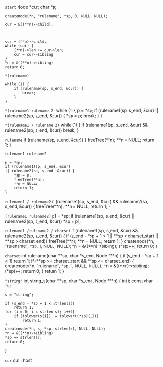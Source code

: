 `start`
    Node *cur;
    char *p;

    createnode(*n, "rulename", *sp, 0, NULL, NULL);
        
    cur = &((**n)->child);



    cur = (**n)->child;
    while (cur) {
        (**n)->len += cur->len;
        cur = cur->sibling;
    }
    *n = &((**n)->sibling);
    return 0;

`*(rulename)`

    while (1) {
        if (rulename(sp, s_end, &cur)) {
            break;
        }
    }

`*(rulename1 rulename 2)`
    while (1) {
        p = *sp;
        if (rulename1(sp, s_end, &cur)
        || rulename2(sp, s_end, &cur)) {
            *sp = p;
            break;
        }
    }

`*(rulename1 / rulename 2)`
    while (1) {
        if (rulename1(sp, s_end, &cur)
        && rulename2(sp, s_end, &cur))
            break;
    }

`rulename`
    if (rulename(sp, s_end, &cur)) {
            freeTree(**n);
            **n = NULL;
            return 1;
    }

`rulename1 rulename2`

    p = *sp;
    if (rulename1(sp, s_end, &cur)
    || rulename2(sp, s_end, &cur)) {
        *sp = p;
        freeTree(**n);
        **n = NULL;
        return 1;
    }

`rulename1 / rulename2`
    if (rulename1(sp, s_end, &cur)
    && rulename2(sp, s_end, &cur)) {
        freeTree(**n);
        **n = NULL;
        return 1;
    }

`[rulename1 rulename2]`
    p1 = *sp;
    if (rulename1(sp, s_end, &cur)
    || rulename2(sp, s_end, &cur))
        *sp = p1;

`rulename1 /rulename2 / charset`
    if (rulename1(sp, s_end, &cur)
    && rulename2(sp, s_end, &cur)) {
        if (s_end - *sp + 1 < 1
        || **sp < charset_start || **sp > charset_end){
            freeTree(**n);
            **n = NULL;
            return 1;
        }
        createnode(*n, "rulename", *sp, 1, NULL, NULL);
        *n = &((**n)->sibling);
        (*sp)++;
        return 0;
    }

`charset`
int
rulename(char **sp, char *s_end, Node ***n)
{
    if (s_end - *sp + 1 < 1)
        return 1;
    if (**sp >= charset_start && **sp <= charset_end) {
        createnode(*n, "rulename", *sp, 1, NULL, NULL);
        *n = &((**n)->sibling);
        (*sp)++;
        return 0;
    }
    return 1;
}

`"string"`
int
string_s(char **sp, char *s_end, Node ***n)
{
    int i;
    const char *s;

    s = "string";

    if (s_end - *sp + 1 < strlen(s))
        return 1;
    for (i = 0; i < strlen(s); i++){
        if (tolower(s[i]) != tolower((*sp)[i]))
            return 1;
    }
    createnode(*n, s, *sp, strlen(s), NULL, NULL);
    *n = &((**n)->sibling);
    *sp += strlen(s);
    return 0;
}

`cur`
cur : host